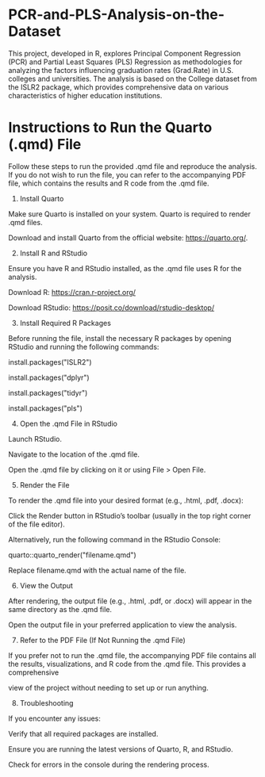 # PCR-and-PLS-Analysis-on-the-Dataset
This project, developed in R, explores Principal Component Regression (PCR) and Partial Least Squares (PLS) Regression as methodologies for analyzing the factors influencing graduation rates (Grad.Rate) in U.S. colleges and universities. The analysis is based on the College dataset from the ISLR2 package, which provides comprehensive data on various characteristics of higher education institutions.

# Instructions to Run the Quarto (.qmd) File

Follow these steps to run the provided .qmd file and reproduce the analysis. If you do not wish to run the file, you can refer to the accompanying PDF file, which contains the results and R code from the .qmd file.

1. Install Quarto
   
Make sure Quarto is installed on your system. Quarto is required to render .qmd files.

Download and install Quarto from the official website: https://quarto.org/.

2. Install R and RStudio
   
Ensure you have R and RStudio installed, as the .qmd file uses R for the analysis.

Download R: https://cran.r-project.org/

Download RStudio: https://posit.co/download/rstudio-desktop/

3. Install Required R Packages
   
Before running the file, install the necessary R packages by opening RStudio and running the following commands:

install.packages("ISLR2")

install.packages("dplyr")

install.packages("tidyr")

install.packages("pls")

4. Open the .qmd File in RStudio
   
Launch RStudio.

Navigate to the location of the .qmd file.

Open the .qmd file by clicking on it or using File > Open File.

5. Render the File
   
To render the .qmd file into your desired format (e.g., .html, .pdf, .docx):

Click the Render button in RStudio’s toolbar (usually in the top right corner of the file editor).

Alternatively, run the following command in the RStudio Console:

quarto::quarto_render("filename.qmd")

Replace filename.qmd with the actual name of the file.

6. View the Output
   
After rendering, the output file (e.g., .html, .pdf, or .docx) will appear in the same directory as the .qmd file.

Open the output file in your preferred application to view the analysis.

7. Refer to the PDF File (If Not Running the .qmd File)
   
If you prefer not to run the .qmd file, the accompanying PDF file contains all the results, visualizations, and R code from the .qmd file. This provides a comprehensive 

view of the project without needing to set up or run anything.

8. Troubleshooting
   
If you encounter any issues:

Verify that all required packages are installed.

Ensure you are running the latest versions of Quarto, R, and RStudio.

Check for errors in the console during the rendering process.
